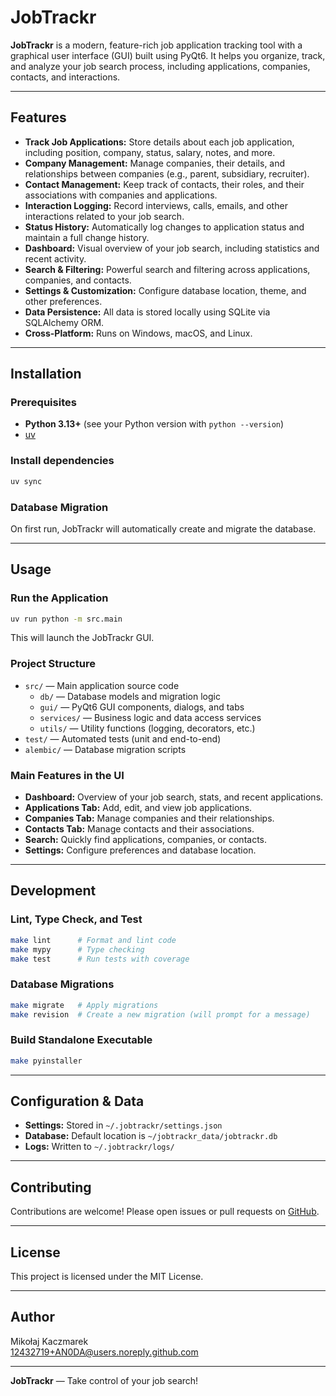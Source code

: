 # JobTrackr

**JobTrackr** is a modern, feature-rich job application tracking tool with a graphical user interface (GUI) built using PyQt6. It helps you organize, track, and analyze your job search process, including applications, companies, contacts, and interactions.

---

## Features

- **Track Job Applications:** Store details about each job application, including position, company, status, salary, notes, and more.
- **Company Management:** Manage companies, their details, and relationships between companies (e.g., parent, subsidiary, recruiter).
- **Contact Management:** Keep track of contacts, their roles, and their associations with companies and applications.
- **Interaction Logging:** Record interviews, calls, emails, and other interactions related to your job search.
- **Status History:** Automatically log changes to application status and maintain a full change history.
- **Dashboard:** Visual overview of your job search, including statistics and recent activity.
- **Search & Filtering:** Powerful search and filtering across applications, companies, and contacts.
- **Settings & Customization:** Configure database location, theme, and other preferences.
- **Data Persistence:** All data is stored locally using SQLite via SQLAlchemy ORM.
- **Cross-Platform:** Runs on Windows, macOS, and Linux.

---

## Installation

### Prerequisites

- **Python 3.13+** (see your Python version with `python --version`)
- [uv](https://github.com/astral-sh/uv)

### Install dependencies

```bash
uv sync
```


### Database Migration

On first run, JobTrackr will automatically create and migrate the database.

---

## Usage

### Run the Application

```bash
uv run python -m src.main
```

This will launch the JobTrackr GUI.

### Project Structure

- `src/` — Main application source code
  - `db/` — Database models and migration logic
  - `gui/` — PyQt6 GUI components, dialogs, and tabs
  - `services/` — Business logic and data access services
  - `utils/` — Utility functions (logging, decorators, etc.)
- `test/` — Automated tests (unit and end-to-end)
- `alembic/` — Database migration scripts

### Main Features in the UI

- **Dashboard:** Overview of your job search, stats, and recent applications.
- **Applications Tab:** Add, edit, and view job applications.
- **Companies Tab:** Manage companies and their relationships.
- **Contacts Tab:** Manage contacts and their associations.
- **Search:** Quickly find applications, companies, or contacts.
- **Settings:** Configure preferences and database location.

---

## Development

### Lint, Type Check, and Test

```bash
make lint      # Format and lint code
make mypy      # Type checking
make test      # Run tests with coverage
```

### Database Migrations

```bash
make migrate   # Apply migrations
make revision  # Create a new migration (will prompt for a message)
```

### Build Standalone Executable

```bash
make pyinstaller
```

---

## Configuration & Data

- **Settings:** Stored in `~/.jobtrackr/settings.json`
- **Database:** Default location is `~/jobtrackr_data/jobtrackr.db`
- **Logs:** Written to `~/.jobtrackr/logs/`

---

## Contributing

Contributions are welcome! Please open issues or pull requests on [GitHub](https://github.com/AN0DA/JobTrackr).

---

## License

This project is licensed under the MIT License.

---

## Author

Mikołaj Kaczmarek  
[12432719+AN0DA@users.noreply.github.com](mailto:12432719+AN0DA@users.noreply.github.com)

---

**JobTrackr** — Take control of your job search!

